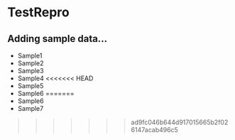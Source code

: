 # TestRepro

## Adding sample data...
* Sample1
* Sample2
* Sample3
* Sample4
<<<<<<< HEAD
* Sample5
* Sample6
=======
* Sample6
* Sample7
>>>>>>> ad9fc046b644d917015665b2f026147acab496c5
